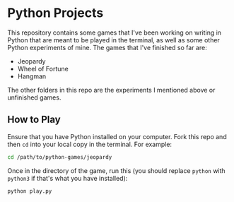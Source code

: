 # Python Projects

This repository contains some games that I've been working on writing in Python that are meant to be played in the terminal, as well as some other Python experiments of mine. The games that I've finished so far are:
* Jeopardy
* Wheel of Fortune
* Hangman

The other folders in this repo are the experiments I mentioned above or unfinished games.

## How to Play

Ensure that you have Python installed on your computer. Fork this repo and then `cd` into your local copy in the terminal. For example:

```bash
cd /path/to/python-games/jeopardy
```

Once in the directory of the game, run this (you should replace `python` with `python3` if that's what you have installed):

```bash
python play.py
```
